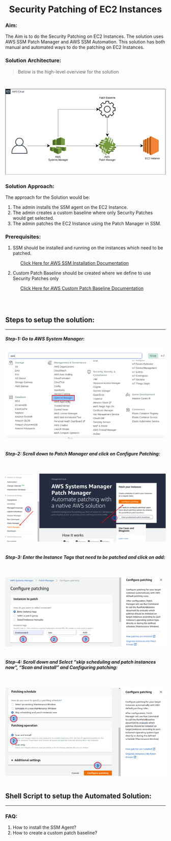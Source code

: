 # <center>Security Patching of EC2 Instances</center> 

### Aim:

The Aim is to do the Security Patching on EC2 Instances. The solution uses AWS SSM Patch Manager and AWS SSM Automation. This solution has both manual and automated ways to do the patching on EC2 Instances.

### Solution Architecture:

> Below is the high-level overview for the solution

<br />

![Patching Architecture](/images/patching-architecture.png)


### Solution Approach:

The approach for the Solution would be:

1. The admin installs the SSM agent on the EC2 Instance.
2. The admin creates a custom baseline where only Security Patches would get selected.
3. The admin patches the EC2 Instance using the Patch Manager in SSM. 


### Prerequisites:

1. SSM should be installed and running on the instances which need to be patched.

&nbsp;&nbsp;&nbsp;&nbsp;&nbsp;&nbsp;&nbsp;&nbsp;&nbsp;&nbsp;&nbsp;
[Click Here for AWS SSM Installation Documentation](https://docs.aws.amazon.com/systems-manager/latest/userguide/sysman-manual-agent-install.html)
<br />

2. Custom Patch Baseline should be created where we define to use Security Patches only

&nbsp;&nbsp;&nbsp;&nbsp;&nbsp;&nbsp;&nbsp;&nbsp;&nbsp;&nbsp;&nbsp; [Click Here for AWS Custom Patch Baseline Documentation](https://docs.aws.amazon.com/systems-manager/latest/userguide/create-baseline-console-linux.html)

<br />
<br />

## Steps to setup the solution:
***


##### Step-1: Go to AWS System Manager: 
![Patching Architecture](/images/ssm-1.png)
<br />
<br />

##### Step-2: Scroll down to Patch Manager and click on Configure Patching:

<br />

![Patching Architecture](/images/ssm-2.png)
<br />
<br />

##### Step-3: Enter the Instance Tags that need to be patched and click on add:
<br />

![Patching Architecture](/images/ssm-3.png)
<br />
<br />

##### Step-4: Scroll down and Select “skip scheduling and patch instances now”, “Scan and install” and Configuring patching:
<br />

![Patching Architecture](/images/ssm-4.png)
<br />
<br />

## Shell Script to setup the Automated Solution:
***



### FAQ: 

1. How to install the SSM Agent?
2. How to create a custom patch baseline?











